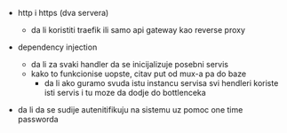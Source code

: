 - http i https (dva servera)
  - da li koristiti traefik ili samo api gateway kao reverse proxy

- dependency injection
    - da li za svaki handler da se inicijalizuje posebni servis
    - kako to funkcionise uopste,  citav put od mux-a pa do baze
        - da li ako guramo svuda istu instancu servisa svi hendleri koriste isti servis i tu moze da dodje do bottlenceka
- da li da se sudije autenitifikuju na sistemu uz pomoc one time passworda

